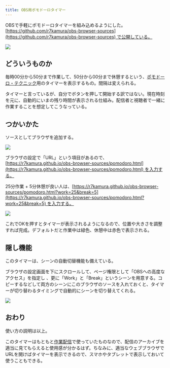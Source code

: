 ```yaml
---
title: OBS用ポモドーロタイマー
---
```

OBSで手軽にポモドーロタイマーを組み込めるようにした。[https://github.com/r7kamura/obs-browser-sources](https://github.com/r7kamura/obs-browser-sources) で公開している。

![](https://lh3.googleusercontent.com/docs/ADP-6oEfw0o7AE6qNe_G2o0kbkJr-Dk5UyPRzbW1jOHoCEomNbDI8Ex_PzdbOYadOCuXhqtL007cAnsxUlnjvy744BBeONxEFZZIGXMAkEM1BDUgyy3dpOWgh13TWiLajFiB2hpYmAm6cCMYU-KBc4-RjDDaFf7nXzswujyTLAPGiJaEYzuvk_iJowBSI1IoAP92HtQzh2FEVDULlhp7549yzAbfqNOoq_Dp5chvyYzH7rVD_5CLKiY_vzCIc_AzguKATZw25eDGkiXCsRdXql_EaFTQMLvUgWeEg3GryHt9xX6y7BC5dO149DaIVAaz8VM4tQ3VLARRm2pxZJWHjPlpU_2moZG9dE8-jA-K4-L2_JpDnQz9KR9nzYd2UV8v_uMHU4jkU_dX2W9pGNKrAIdsqJH2RaaQKDumXJBF9Lq_m0QlwuBhQQyKb_rMiTdJooM8GtkBELAb5grCpDuhBHjkPzqRuAJ2PHOYmZUbVYfYIeo80xdIrij1nlcwIFG5eEPUBcP_hjJ3-GFzk4YbBvFFScF7hsX4z8gFzq39IWnF1_GwSG3NDXmAiBPQ2RSK2c3AevsG_T14UaHTH8kXDTxlzRoEjROHm4LcIlbps740SyXLAE12Rai7igCRO64FJs3WcNDMswoh7IvcjoRsCStRsLaYK6Q7smnLpqgiv5TJqZZdPWfCjYU-QDb41K5xIRRIxtfSih7EIgjMLm0MIrysaaWEF8laEHeacSdmqXXDxgnS9OEQ5hOBc6A-a_JhadaX_wJyn0LydJSYAQMUVvITLd9nwBX_ocADCeXi2H50xGNqRayOWa07oyKDHwJSNRKfAoe9dSm4r68lxQ68WQGy8cHiv1tFgJZnrglBqHbWe-AYZkAz3PM0xJev-CojgPNomsdfVYnpCgn8tf5H5-KI57Jxjt6meZ4FUWQoOteNy7svAaNTiWTlLBfWjps-vtS888FjzI4w1vbVl50uHiFtLiDu4j4uYkKx0QTxS4g0hvRqnId2Ay4zv_mRRFyCM_MenheyR7KA4f95psUSW1Ps9TrTVuG8CGq8q2HlQcKZGs2Eba6MJlscfwUJtuA1DAaOw9hiXb69ugyE5yCFy3ztD94-3naTGSNjAxIaoTAatt16RPU8XRBDpVWO2ZLaDbus1U-FVHnui8AcA8Dc3Z8tjgW-1i08mGxLZuV4jSAruJMhAG5njcFneV29ygDJVJEheCfCjexMZ-wzo2fUnAuFHLmXbLT0gBteTXLiVj4_WIPbHsoT)

どういうものか
-------

毎時00分から50分まで作業して、50分から00分まで休憩するという、[ポモドーロ・テクニック](https://ja.wikipedia.org/wiki/%E3%83%9D%E3%83%A2%E3%83%89%E3%83%BC%E3%83%AD%E3%83%BB%E3%83%86%E3%82%AF%E3%83%8B%E3%83%83%E3%82%AF)用のタイマーを表示するもの。間隔は変えられる。

タイマーと言っているが、自分でボタンを押して開始する訳ではない。現在時刻を元に、自動的にいまの残り時間が表示される仕組み。配信者と視聴者で一緒に作業することを想定してこうなっている。

つかいかた
-----

ソースとしてブラウザを追加する。

![](https://lh3.googleusercontent.com/docs/ADP-6oEA9CEBJLJwiYknB2dcLfVhqFKd8o0w4RiflVahLdxdLy0CZ42xFlzQAPsbVCOK5RFlbEJ4MtlV2Hjn5FjGzuv88lTH0EllCwKzLfHos739JjZmJk0EiG25rv9U6UPTU0JAoc7RZgrXr6FypsfTWrh1kgOi2gbuNNRxtMIWOuBjwjT8at6Kk2F2eoCecNJSLCkuoBHkiUt5t2AIoBhlKgBCmwtvZrLRUAZf52FE94e78uq9rbNSn0FI2T8EshY14aXaHMYuYafU-4FCDeVRiOHqcPfnoEGOlx3s7b3MPTolNfVceubEAE3-QGCrN-vuRXaRcXGPeDPRYym1-4wLwud34pvvw1wi1emmNEWOWgP7cRSqc2pFWXK1DQEEUndVBlgXXBOz8Wowr0Lp3Si37k0ItWvRSuU64a-UPHR_ZA_7u2dXNfRvdKqwOETPE2jWbENdIFMgMNFyi4yKVMKluiCVffVme8xhpG75f54PlNGmniI2efmQw-Mp2H7agpQZ1b9YibO-1ALaCH0Cq2RaO1fWIUxHRovLwUyNRiGfpO7BJcZqYxUNYSEGwVmDvaFPEO--wfiNZjiqUB9x6OXAcsxrZR3KWsCarYUy4UvwLrwHtYlFBxiftV_gdl47dQDZiKjNcYkloetMgW_ThpB3nilfg3wHf5hVHcbxlfbHdS4fGVUGCz7AKP_1e0Wlrmk6HwIXKZpgMboUqpzudoVpPnMSF5towWJd6i3CiO5UOnpkDZJgLs6g2domIzkyPj2ljpnzz2jWIHj7sAUf9F7vtaKgtKTDTvDJEZUOiJKkIHR8lpIRaf8vs2h3R3_Y31ond2554BrrWXs3_5NHCjvlcfq0lORXWWm36Cop96CMzEExTQkPRlwSZbiZBJAcGQhOkUt6WTIGnURy2H77ZGrFkfHue5QiDdRUj5mTUjLMt46YdWQEny5kKXg6EAhftRorB3_nHkyT8VAKb_tqmrn6o3T4gpqnos-xphcBuwnkBzKju5-hpdnW53aDjqwf_tjCMzIrO1X8QyvYp2eaX2VFiGTJx6XqIcSunizVbrY6ZjoVKbC4uU_d1kO8sQ_ncslw_K6GFDh2DtuXct6BbbygW7eKPs14g3FIl444_-MqV8UshivZJgMmP3IeMUxZyndndjKQBRWSt3slaLT-yhyhpweQkgwD3PATlOe8j6tA9j8xRYwKRMVNfZr-7RtXnsrqMc9BoRDhRpuyl69lwa-y-iFeIQBCVNK5w_zIzDezhVfAema5)

ブラウザの設定で「URL」という項目があるので、[https://r7kamura.github.io/obs-browser-sources/pomodoro.html](https://r7kamura.github.io/obs-browser-sources/pomodoro.html) を入力する。

25分作業 + 5分休憩が良い人は、[https://r7kamura.github.io/obs-browser-sources/pomodoro.html?work=25&break=5](https://r7kamura.github.io/obs-browser-sources/pomodoro.html?work=25&break=5) を入力する。

![](https://lh3.googleusercontent.com/docs/ADP-6oH9rxgVQ3nzOu-3WoP0zGHE-47Mopf0aGWEiEUp8QCz_RAWCmwx6C6CndcbLpbTm3qLXCOA3-9hxd75_mn0r4FXtb5c0Qy15VuPdCe2xNGM_EwYaolNjp8ML2_JtPEdm5liGP_TnieZhz6FdaTNnT_EaXkFw5quK5gne-JKDEW5hFwwCFxgAoXdwIloWZX9LMzUE04wOzSrddUzz6Fk_P7mvRG0tYquxzmx0WcjLBD_NaVShPpfXUOVgQBzhLk2qncKLqpyP4iIkd4E2ERbjypOP7aZgFh1ctW9eXa7lpmBd-f97TRwQ7jHK7Rn523V0f-isvW6CL957EQhQmgszZBxunuH9FW4qiZhJLQkO4auOk2jIQAxHGTVEh62Eo--YcNLOUWKy1BZkFIUeu6AAaa9XHCOKJSIwgtiRpXAtxP_8CK15hg17DJpX_aA3qYLkvUX2yidO0rhBjXBfG684zadR-pURUrigUEq2JGI5JxoXRgOggpbhi1GCFpmDelvFOKpawObkY3tMajFSduFnRGCRO7iLvrEZ1y2UHh6MYzMksTLiIMGzruIlBH-KK4h6nPRMCYWbHCpAPeIPxfURiLc6ywtsRLjGLNixtfs8LyXseaDNPAUTijQgObrU0Wz9nkf1BnG4aNUyT0TSTBDH7qAfU6yWQW4qu5lfsrNXUv9i65JL-dmmD1tfhMqwKf4SUwIJqYIgaB1eowI0eL7nx_jDnnk5q0Tbh4vTpSwg6oqAuJt27zlyzt0nAQMXYy8wtXDc6BvJKWSzOoISOviQAJNpH3HUD2JtAzx9FTi3kZiVvjCfwiA93MxJCc54Sx5-RE0kHRwO2QGNN4tNhdAU4gNM0ih6K1ubD7ck1hWZnyY6064Hzar5sGshMMXfLqMrPnWCQZbxov-JrkrLy490vCLAmriRkdScBWw21Gazq3BgIrAPMiLxjhuxiQmQufeR__uBKRmc8m4RkOhce3QN5RShf3Y4h2aW7iomfRK30RXU4JVaL7CjlFKBnBLrSb32qs2o-ckeHgegWdgNkvoMV4h52kkfHZCwd0CqicmMKr5KXtcPutmCcLvhMQOlkG9fPc0-GaC7tDlKJ7FAr2mXIH-M71VqR9wNRU609ohd33eM0kJDwVoF9pwO8u-_M_lJnBC59bK5VBVeMNxEemzywmd1f3BDzCdXTVYLdcdebrR8pYkmGXT7JuzzX772m5RfzoKHlABUpRAo88hsc-A56i8arQkSB8arrSzZrdN9Fb8W-Fs)

これでOKを押すとタイマーが表示されるようになるので、位置や大きさを調整すれば完成。デフォルトだと作業中は緑色、休憩中は赤色で表示される。

隠し機能
----

このタイマーは、シーンの自動切替機能も備えている。

ブラウザの設定画面を下にスクロールして、ページ権限として「OBSへの高度なアクセス」を指定し 、更に「Work」と「Break」というシーンを用意する。コピーするなどして両方のシーンにこのブラウザのソースを入れておくと、タイマーが切り替わるタイミングで自動的にシーンを切り替えてくれる。

![](https://lh3.googleusercontent.com/docs/ADP-6oEA8yHLWXyBYeqZpDaYpR-MUEQ0n0ATvaJGRzq6ElXFGd3AYLDjtVoUq8JlxxK3RX_F4l9ZZYQaMCg11R8VIuC9U22nOzyCuXdVBcQcM9OTaV2RM9EjOZGcvYSbS4cTodxyT6u3WGHuzcrQtDdINkvFI_Tu2J2F522Rx4hdsOrzqFvqYSOrJAHvaYrft0UXUrDDpOGuRqDMttrrhFOfu_O6KL2Srjv2ozyl5maw4FshKHBaKDLYpDz7RP_XQhYS6-Fyt5rtBAyuIGQYdsUXuLazd8w0KKIJXxh8XPlqzm_zgxXbood-nWNzqPTNzcCyT56RvDytMDuqr4L5WVGhUzy2YFNQQ_l54kRK4JhNmakmaq0ZcojPWJWcq4zI8r-W_6Jwnj34RxNZ7Y6iglPEBRNJ8PZPR9yTblrMM9Orw5XJKIKoeP-9NIuWZ04qe3WgSrOvRdaFo34qTKpNnE_PiYJy-snUUY4ULdmbJIXyvMI-HJD7mqQ4USVho6rsFP0zbs0x-WJ2VWUq3Xcv-i38GvnimvtEfhmUBYCVWi_jgRtDtiE3qCQSo5OhRl4yXyurltTVYTA80OjC9oiHqdSia1i3UPzHFRtm54ibmPesmzl2AkAsSwbe3yszIe2e_OjsGFiGvNd4yotXt4uHNaHacrPkEvbQHd4puyfJBwgJtgxF6jmn8lg_O-LRh7HRkniPFRDRNwQQlC2yMWeUcaHH18hgr1JpWXsIGPICfUEFxYN8nfZyH8dt4-m4FurR4oSVJmHLofkayMGQMtt7MfCn7l2woEJ6VQvSiTYKDSYsJjBBac3Pz4vHT13YccYHJW1LLfrKxZdyXm-ci0FanexuGJNkEmRGBfbGjicZL8r53vrvIMZK3Ho6-0rLCfS5K0eNBD1KuL0VqmXNaALHPmTzVJFqIzgnHyMQSTyKjleMEYQwngzEYxXY6n1xr13FtNfEcTI1AUBfjXlgvNjIPJl5WnoRSN1-gB8abnFzKr2MAeOYcb_8geOsGlpZYsc4rviaiktxsvQbOMj9GhNYqcQYsJwPKMvb5GQuwZWrjUcNFyrNTjiJgOpZZd13gIDX54j_GjTpwS0vYnk1pGwlnPW0ZtaZCkJNkqrtBwAXEp_wFMrlj0mo8ScYp64In5GSdXhRoz-UNMzWbuHQqMKybJ8nwSw6TSS0MzO7f8Q8U8TvU2I_5g-voa0mMcDzdzdj4DXWUAMMvHUCCWpYQWLOqTX1dqe-sjOXdNwDC_Q6f1dl3TYLg3Wb)

おわり
---

使い方の説明は以上。

このタイマーはもともと[作業配信](https://www.youtube.com/channel/UC5s-KpSDGzxWPWNv94PnJHw)で使っていたものなので、配信のアーカイブを適当に見てもらえると使用感が分かるはず。ちなみに、適当なウェブブラウザでURLを開けばタイマーを表示できるので、スマホやタブレットで表示しておいて使うこともできる。
